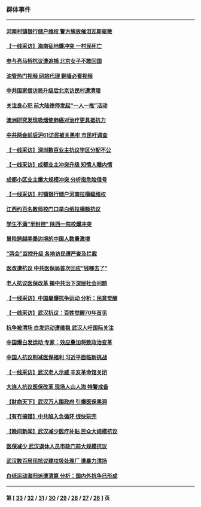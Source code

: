 ### 群体事件
---
#### [河南村镇银行储户维权 警方施放催泪瓦斯驱散](../../pages/ncid279/n13998750.md?05200045) 
#### [【一线采访】海南征地爆冲突 一村民死亡](../../pages/ncid279/n13989137.md?05200045) 
#### [参与亮马桥抗议遭追捕 北京女子不敢回国](../../pages/ncid279/n13985420.md?05200045) 
#### [油管热门视频 网站代理 翻墙必看视频](http://138.2.39.72:81/youtube.html?epic-marker?05200045)
#### [中共国家信访局升级后北京访民村遭清理](../../pages/ncid279/n13984826.md?05200045) 
#### [关注良心犯 前大陆律师发起“一人一推”活动](../../pages/ncid279/n13980524.md?05200045) 
#### [澳洲研究发现吸烟使肺癌对治疗更具抵抗力](../../pages/ncid279/n13977762.md?05200045) 
#### [中共两会前后沪61访民被关黑牢 市民吁调查](../../pages/ncid279/n13976054.md?05200045) 
#### [【一线采访】深圳数百业主抗议学区分配不公](../../pages/ncid279/n13976680.md?05200045) 
#### [【一线采访】成都业主冲突升级 知情人曝内情](../../pages/ncid279/n13965289.md?05200045) 
#### [成都小区业主爆大规模冲突 分析指危险信号](../../pages/ncid279/n13964520.md?05200045) 
#### [【一线采访】村镇银行储户河南拉横幅维权](../../pages/ncid279/n13964555.md?05200045) 
#### [江西约百名教师校门口举白纸拉横额抗议](../../pages/ncid279/n13958579.md?05200045) 
#### [学生不满“半封控” 陕西一院校爆冲突](../../pages/ncid279/n13946647.md?05200045) 
#### [冒险跨越美墨边境的中国人数量激增](../../pages/ncid279/n13946742.md?05200045) 
#### [“两会”监控升级 各地访民遭严查及拦截](../../pages/ncid279/n13942702.md?05200045) 
#### [医改遭抗议 中共医保局首次回应“钱哪去了”](../../pages/ncid279/n13938290.md?05200045) 
#### [老人抗议医保改革 揭中共治下深层社会问题](../../pages/ncid279/n13934963.md?05200045) 
#### [【一线采访】中国屡爆抗争运动 分析：民意觉醒](../../pages/ncid279/n13934024.md?05200045) 
#### [【一线采访】武汉抗议：百姓觉醒70年首见](../../pages/ncid279/n13931265.md?05200045) 
#### [抗争被清场 白发运动遭维稳 武汉人吁国际关注](../../pages/ncid279/n13931147.md?05200045) 
#### [中国爆白发运动 专家：效应叠加将致政治变革](../../pages/ncid279/n13931004.md?05200045) 
#### [中国人抗议削减医保福利 习近平面临新挑战](../../pages/ncid279/n13930530.md?05200045) 
#### [【一线采访】武汉老人示威 辛亥革命馆关闭](../../pages/ncid279/n13930368.md?05200045) 
#### [大连人抗议医保改革 现场人山人海 特警戒备](../../pages/ncid279/n13930248.md?05200045) 
#### [【财商天下】武汉万人围政府 引爆医保黑洞](../../pages/ncid279/n13927281.md?05200045) 
#### [【有冇搞错】中共陷入负循环 很快玩完](../../pages/ncid279/n13926140.md?05200045) 
#### [【晚间新闻】武汉减少医疗补贴 民众大规模抗议](../../pages/ncid279/n13925524.md?05200045) 
#### [医保减少 武汉退休人员市政门前大规模抗议](../../pages/ncid279/n13925389.md?05200045) 
#### [武汉数百居民抗议建垃圾处理厂 遭暴力清场](../../pages/ncid279/n13922269.md?05200045) 
#### [白纸运动海归派遭清算 分析：国内外抗争已形成](../../pages/ncid279/n13919416.md?05200045) 

---
#### 第 [ [33](./33.md?05200045) / [32](./32.md?05200045) / [31](./31.md?05200045) / [30](./30.md?05200045) / [29](./29.md?05200045) / [28](./28.md?05200045) / [27](./27.md?05200045) / [26](./26.md?05200045) ] 页
